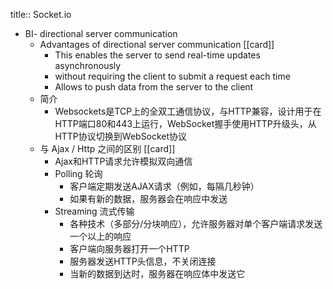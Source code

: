 title:: Socket.io

- BI- directional server communication
	- Advantages of  directional server communication [[card]]
		- This enables the server to send real-time updates asynchronously
		- without requiring the client to submit a request each time
		- Allows to push data from the server to the client
	- 简介
		- Websockets是TCP上的全双工通信协议，与HTTP兼容，设计用于在HTTP端口80和443上运行，WebSocket握手使用HTTP升级头，从HTTP协议切换到WebSocket协议
	- 与 Ajax / Http 之间的区别 [[card]]
		- Ajax和HTTP请求允许模拟双向通信
		- Polling 轮询
			- 客户端定期发送AJAX请求（例如，每隔几秒钟）
			- 如果有新的数据，服务器会在响应中发送
		- Streaming 流式传输
			- 各种技术（多部分/分块响应），允许服务器对单个客户端请求发送一个以上的响应
			- 客户端向服务器打开一个HTTP
			- 服务器发送HTTP头信息，不关闭连接
			- 当新的数据到达时，服务器在响应体中发送它